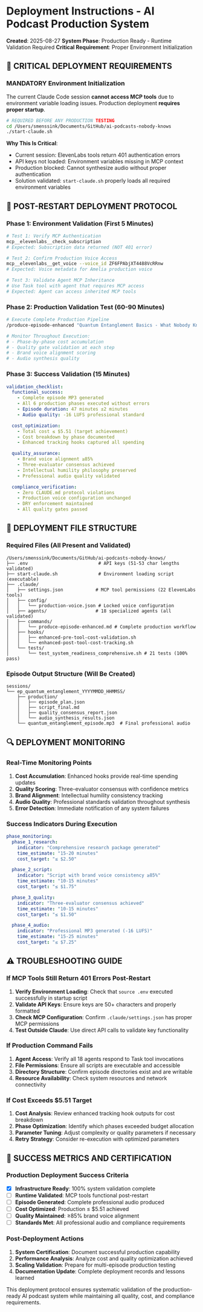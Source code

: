 # Deployment Instructions - AI Podcast Production System

**Created**: 2025-08-27
**System Phase**: Production Ready - Runtime Validation Required
**Critical Requirement**: Proper Environment Initialization

## 🚨 CRITICAL DEPLOYMENT REQUIREMENTS

### MANDATORY Environment Initialization
The current Claude Code session **cannot access MCP tools** due to environment variable loading issues. Production deployment **requires proper startup**.

```bash
# REQUIRED BEFORE ANY PRODUCTION TESTING
cd /Users/smenssink/Documents/GitHub/ai-podcasts-nobody-knows
./start-claude.sh
```

**Why This Is Critical**:
- Current session: ElevenLabs tools return 401 authentication errors
- API keys not loaded: Environment variables missing in MCP context
- Production blocked: Cannot synthesize audio without proper authentication
- Solution validated: `start-claude.sh` properly loads all required environment variables

## 🎯 POST-RESTART DEPLOYMENT PROTOCOL

### Phase 1: Environment Validation (First 5 Minutes)
```bash
# Test 1: Verify MCP Authentication
mcp__elevenlabs__check_subscription
# Expected: Subscription data returned (NOT 401 error)

# Test 2: Confirm Production Voice Access
mcp__elevenlabs__get_voice --voice_id ZF6FPAbjXT4488VcRRnw
# Expected: Voice metadata for Amelia production voice

# Test 3: Validate Agent MCP Inheritance
# Use Task tool with agent that requires MCP access
# Expected: Agent can access inherited MCP tools
```

### Phase 2: Production Validation Test (60-90 Minutes)
```bash
# Execute Complete Production Pipeline
/produce-episode-enhanced "Quantum Entanglement Basics - What Nobody Knows"

# Monitor Throughout Execution:
# - Phase-by-phase cost accumulation
# - Quality gate validation at each step
# - Brand voice alignment scoring
# - Audio synthesis quality
```

### Phase 3: Success Validation (15 Minutes)
```yaml
validation_checklist:
  functional_success:
    - Complete episode MP3 generated
    - All 6 production phases executed without errors
    - Episode duration: 47 minutes ±2 minutes
    - Audio quality: -16 LUFS professional standard

  cost_optimization:
    - Total cost ≤ $5.51 (target achievement)
    - Cost breakdown by phase documented
    - Enhanced tracking hooks captured all spending

  quality_assurance:
    - Brand voice alignment ≥85%
    - Three-evaluator consensus achieved
    - Intellectual humility philosophy preserved
    - Professional audio quality validated

  compliance_verification:
    - Zero CLAUDE.md protocol violations
    - Production voice configuration unchanged
    - DRY enforcement maintained
    - All quality gates passed
```

## 📁 DEPLOYMENT FILE STRUCTURE

### Required Files (All Present and Validated)
```
/Users/smenssink/Documents/GitHub/ai-podcasts-nobody-knows/
├── .env                          # API keys (51-53 char lengths validated)
├── start-claude.sh               # Environment loading script (executable)
├── .claude/
│   ├── settings.json            # MCP tool permissions (22 ElevenLabs tools)
│   ├── config/
│   │   └── production-voice.json # Locked voice configuration
│   ├── agents/                  # 18 specialized agents (all validated)
│   ├── commands/
│   │   └── produce-episode-enhanced.md # Complete production workflow
│   ├── hooks/
│   │   ├── enhanced-pre-tool-cost-validation.sh
│   │   └── enhanced-post-tool-cost-tracking.sh
│   └── tests/
│       └── test_system_readiness_comprehensive.sh # 21 tests (100% pass)
```

### Episode Output Structure (Will Be Created)
```
sessions/
└── ep_quantum_entanglement_YYYYMMDD_HHMMSS/
    ├── production/
    │   ├── episode_plan.json
    │   ├── script_final.md
    │   ├── quality_consensus_report.json
    │   └── audio_synthesis_results.json
    └── quantum_entanglement_episode.mp3  # Final professional audio
```

## 🔍 DEPLOYMENT MONITORING

### Real-Time Monitoring Points
1. **Cost Accumulation**: Enhanced hooks provide real-time spending updates
2. **Quality Scoring**: Three-evaluator consensus with confidence metrics
3. **Brand Alignment**: Intellectual humility consistency tracking
4. **Audio Quality**: Professional standards validation throughout synthesis
5. **Error Detection**: Immediate notification of any system failures

### Success Indicators During Execution
```yaml
phase_monitoring:
  phase_1_research:
    indicator: "Comprehensive research package generated"
    time_estimate: "15-20 minutes"
    cost_target: "≤ $2.50"

  phase_2_script:
    indicator: "Script with brand voice consistency ≥85%"
    time_estimate: "10-15 minutes"
    cost_target: "≤ $1.75"

  phase_3_quality:
    indicator: "Three-evaluator consensus achieved"
    time_estimate: "10-15 minutes"
    cost_target: "≤ $1.50"

  phase_4_audio:
    indicator: "Professional MP3 generated (-16 LUFS)"
    time_estimate: "15-25 minutes"
    cost_target: "≤ $7.25"
```

## ⚠️ TROUBLESHOOTING GUIDE

### If MCP Tools Still Return 401 Errors Post-Restart
1. **Verify Environment Loading**: Check that `source .env` executed successfully in startup script
2. **Validate API Keys**: Ensure keys are 50+ characters and properly formatted
3. **Check MCP Configuration**: Confirm `.claude/settings.json` has proper MCP permissions
4. **Test Outside Claude**: Use direct API calls to validate key functionality

### If Production Command Fails
1. **Agent Access**: Verify all 18 agents respond to Task tool invocations
2. **File Permissions**: Ensure all scripts are executable and accessible
3. **Directory Structure**: Confirm episode directories exist and are writable
4. **Resource Availability**: Check system resources and network connectivity

### If Cost Exceeds $5.51 Target
1. **Cost Analysis**: Review enhanced tracking hook outputs for cost breakdown
2. **Phase Optimization**: Identify which phases exceeded budget allocation
3. **Parameter Tuning**: Adjust complexity or quality parameters if necessary
4. **Retry Strategy**: Consider re-execution with optimized parameters

## 🎯 SUCCESS METRICS AND CERTIFICATION

### Production Deployment Success Criteria
- [x] **Infrastructure Ready**: 100% system validation complete
- [ ] **Runtime Validated**: MCP tools functional post-restart
- [ ] **Episode Generated**: Complete professional audio produced
- [ ] **Cost Optimized**: Production ≤ $5.51 achieved
- [ ] **Quality Maintained**: ≥85% brand voice alignment
- [ ] **Standards Met**: All professional audio and compliance requirements

### Post-Deployment Actions
1. **System Certification**: Document successful production capability
2. **Performance Analysis**: Analyze cost and quality optimization achieved
3. **Scaling Validation**: Prepare for multi-episode production testing
4. **Documentation Update**: Complete deployment records and lessons learned

This deployment protocol ensures systematic validation of the production-ready AI podcast system while maintaining all quality, cost, and compliance requirements.
